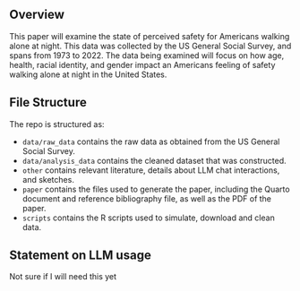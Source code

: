 ## Overview

This paper will examine the state of perceived safety for Americans walking alone at night. This data was collected by the US General Social Survey, and spans from 1973 to 2022. The data being examined will focus on how age, health, racial identity, and gender impact an Americans feeling of safety walking alone at night in the United States.

## File Structure

The repo is structured as: 

-   `data/raw_data` contains the raw data as obtained from the  US General Social Survey.
-   `data/analysis_data` contains the cleaned dataset that was constructed.
-   `other` contains relevant literature, details about LLM chat interactions, and sketches.
-   `paper` contains the files used to generate the paper, including the Quarto document and reference bibliography file, as well as the PDF of the paper. 
-   `scripts` contains the R scripts used to simulate, download and clean data.


## Statement on LLM usage

Not sure if I will need this yet
